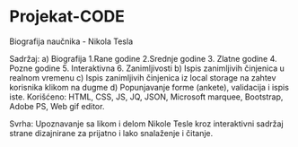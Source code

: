 # Projekat-CODE
Biografija naučnika - Nikola Tesla

Sadržaj:
a) Biografija
    1.Rane godine
    2.Srednje godine
    3. Zlatne godine
    4. Pozne godine
    5. Interaktivna
    6. Zanimljivosti
b) Ispis zanimljivih činjenica u realnom vremenu
c) Ispis zanimljivih činjenica iz local storage na zahtev korisnika klikom na dugme 
d) Popunjavanje forme (ankete), validacija i ispis iste.
Korišćeno: HTML, CSS, JS, JQ, JSON, Microsoft marquee, Bootstrap, Adobe PS, Web gif editor.

Svrha: Upoznavanje sa likom i delom Nikole Tesle kroz interaktivni sadržaj strane dizajnirane
za prijatno i lako snalaženje i čitanje.